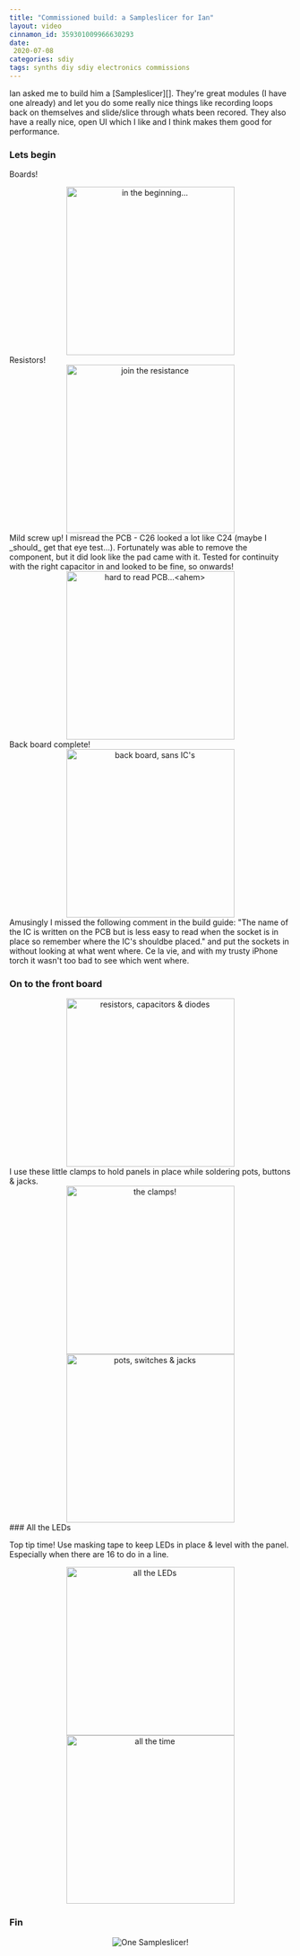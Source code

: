 ```yaml
---
title: "Commissioned build: a Sampleslicer for Ian"
layout: video
cinnamon_id: 359301009966630293
date:
 2020-07-08
categories: sdiy
tags: synths diy sdiy electronics commissions
---
```


Ian asked me to build him a [Sampleslicer][]. They're great modules (I have one already) and let you do some really nice things like recording loops back on themselves and slide/slice through whats been recored. They also have a really nice, open UI which I like and I think makes them good for performance.

### Lets begin

Boards!
<center>
<img alt="in the beginning..." src="/images/sampleslicer/IMG_6138.jpg" width="300"/>
</center>
Resistors!
<center>
<img alt="join the resistance" src="/images/sampleslicer/IMG_6139.jpg" width="300"/>
</center>
Mild screw up! I misread the PCB - C26 looked a lot like C24 (maybe I _should_ get that eye test...). Fortunately was able to remove the component, but it did look like the pad came with it. Tested for continuity with the right capacitor in and looked to be fine, so onwards!
<center>
<img alt="hard to read PCB...<ahem>" src="/images/sampleslicer/IMG_6140.jpg" width="300"/>
</center>
Back board complete!
<center>
<img alt="back board, sans IC's" src="/images/sampleslicer/61574169783__7416DA24-5683-4D71-B46D-6A3FF23E6157.JPG" width="300"/>
</center>
Amusingly I missed the following comment in the build guide: "The name of the IC is written on the PCB but is less easy to read when the socket is in place so remember where the IC's shouldbe placed." and put the sockets in without looking at what went where. Ce la vie, and with my trusty iPhone torch it wasn't too bad to see which went where.

### On to the front board
<center>
<img alt="resistors, capacitors & diodes" src="/images/sampleslicer/IMG_6150.jpg" width="300"/>
</center>
I use these little clamps to hold panels in place while soldering pots, buttons & jacks.
<center>
<img alt="the clamps!" src="/images/sampleslicer/IMG_6151.jpg" width="300"/>
<img alt="pots, switches & jacks" src="/images/sampleslicer/IMG_6152.jpg" width="300"/>
</center>
### All the LEDs

Top tip time! Use masking tape to keep LEDs in place & level with the panel. Especially when there are 16 to do in a line.

<center>
<img alt="all the LEDs" src="/images/sampleslicer/IMG_6153.jpg" width="300"/>
<img alt="all the time" src="/images/sampleslicer/IMG_6154.jpg" width="300"/>
</center>

### Fin
<center>

<img alt="One Sampleslicer!" src="/images/sampleslicer/RenderedImage.JPG"/>

</center>
